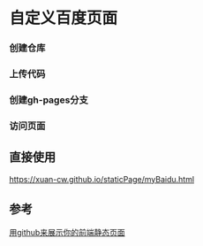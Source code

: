 # 自定义百度页面

### 创建仓库

### 上传代码

### 创建gh-pages分支

### 访问页面

## 直接使用

https://xuan-cw.github.io/staticPage/myBaidu.html

## 参考

[用github来展示你的前端静态页面](https://www.cnblogs.com/qianmojing/p/6484162.html)
